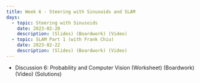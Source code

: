 ```yaml
---
title: Week 6 - Steering with Sinusoids and SLAM
days:
  - topic: Steering with Sinusoids
    date: 2023-02-20
    description: (Slides) (Boardwork) (Video) 
  - topic: SLAM Part 1 (with Frank Chiu)
    date: 2023-02-22
    description: (Slides) (Boardwork) (Video)
---
```


- Discussion 6: Probability and Computer Vision (Worksheet) (Boardwork) (Video) (Solutions)

<a id="Week7"></a>
